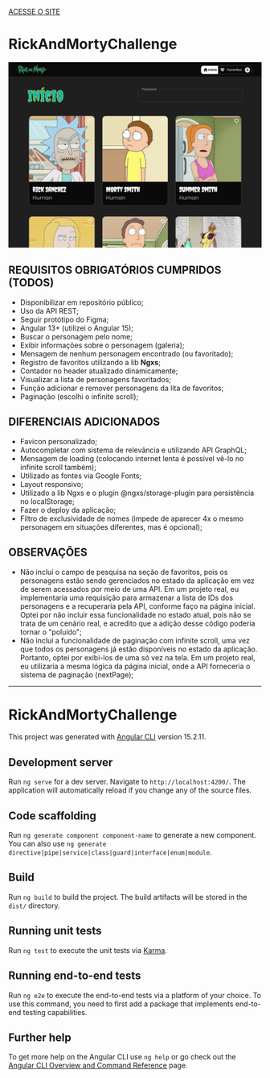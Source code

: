 [ACESSE O SITE](https://luislobo-rick-and-morty-challenge.netlify.app/)

# RickAndMortyChallenge

![](https://raw.githubusercontent.com/luislobo9b/Rick-and-Morty-Challenge/main/printscreen.jpg)

## REQUISITOS OBRIGATÓRIOS CUMPRIDOS (TODOS)
* Disponibilizar em repositório público;
* Uso da API REST;
* Seguir protótipo do Figma;
* Angular 13+ (utilizei o Angular 15);
* Buscar o personagem pelo nome;
* Exibir informações sobre o personagem (galeria);
* Mensagem de nenhum personagem encontrado (ou favoritado);
* Registro de favoritos utilizando a lib **Ngxs**;
* Contador no header atualizado dinamicamente;
* Visualizar a lista de personagens favoritados;
* Função adicionar e remover personagens da lita de favoritos;
* Paginação (escolhi o infinite scroll);

## DIFERENCIAIS ADICIONADOS
* Favicon personalizado;
* Autocompletar com sistema de relevância e utilizando API GraphQL;
* Mensagem de loading (colocando internet lenta é possível vê-lo no infinite scroll também);
* Utilizado as fontes via Google Fonts;
* Layout responsivo;
* Utilizado a lib Ngxs e o plugin @ngxs/storage-plugin para persistência no localStorage;
* Fazer o deploy da aplicação;
* Filtro de exclusividade de nomes (impede de aparecer 4x o mesmo personagem em situações diferentes, mas é opcional);

## OBSERVAÇÕES
* Não incluí o campo de pesquisa na seção de favoritos, pois os personagens estão sendo gerenciados no estado da aplicação em vez de serem acessados por meio de uma API. Em um projeto real, eu implementaria uma requisição para armazenar a lista de IDs dos personagens e a recuperaria pela API, conforme faço na página inicial. Optei por não incluir essa funcionalidade no estado atual, pois não se trata de um cenário real, e acredito que a adição desse código poderia tornar o "poluído";
* Não incluí a funcionalidade de paginação com infinite scroll, uma vez que todos os personagens já estão disponíveis no estado da aplicação. Portanto, optei por exibi-los de uma só vez na tela. Em um projeto real, eu utilizaria a mesma lógica da página inicial, onde a API forneceria o sistema de paginação (nextPage);

---

# RickAndMortyChallenge

This project was generated with [Angular CLI](https://github.com/angular/angular-cli) version 15.2.11.

## Development server

Run `ng serve` for a dev server. Navigate to `http://localhost:4200/`. The application will automatically reload if you change any of the source files.

## Code scaffolding

Run `ng generate component component-name` to generate a new component. You can also use `ng generate directive|pipe|service|class|guard|interface|enum|module`.

## Build

Run `ng build` to build the project. The build artifacts will be stored in the `dist/` directory.

## Running unit tests

Run `ng test` to execute the unit tests via [Karma](https://karma-runner.github.io).

## Running end-to-end tests

Run `ng e2e` to execute the end-to-end tests via a platform of your choice. To use this command, you need to first add a package that implements end-to-end testing capabilities.

## Further help

To get more help on the Angular CLI use `ng help` or go check out the [Angular CLI Overview and Command Reference](https://angular.io/cli) page.
